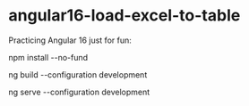 # angular16-load-excel-to-table

Practicing Angular 16 just for fun:

npm install --no-fund

ng build --configuration development

ng serve --configuration development

